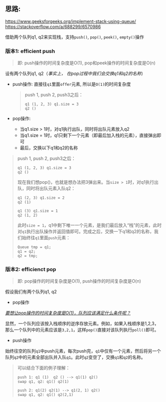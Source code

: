 ## 思路:
https://www.geeksforgeeks.org/implement-stack-using-queue/
https://stackoverflow.com/a/688299/6570986

借助两个队列q1, q2来实现栈，支持`push()`, `pop()`, `peek()`, `empty()`操作

### 版本1: efficient push

> 即: push操作的时间复杂度是O(1), pop和peek操作的时间复杂度是O(n)

设有两个队列q1, q2（*事实上， 在pop过程中我们会交换q1和q2的名称*）

- push操作: 直接往`q1`里面`offer`元素, 所以是`O(1)`的时间复杂度

  > push 1, push 2, push3之后：
  >
  > ```
  > q1 (1, 2, 3) q1.size = 3
  > q2 ()
  > ```

- pop操作:

  - 当q1.size > 1时，对q1执行出队，同时将出队元素放入q2
  - 当q1.size = 1时，q1只剩下一个元素（即最后加入栈的元素），直接弹出即可
  - 最后，交换以下q1和q2的名称

> push 1, push 2, push3之后：
>
> ```
> q1 (1, 2, 3) q1.size = 3
> q2 ()
> ```
>
> 现在我们想pop()，也就是想办法把3弹出来。当`size > 1`时，对q1执行出队，同时将出队元素入队q2：
>
> ```
> q1 (2, 3) q1.size = 2
> q2 (1)
> ```
>
> ```
> q1 (3) q1.size = 1
> q2 (1, 2)
> ```
>
> 此时`size = 1`，q1中剩下唯一一个元素，是我们最后放入“栈”的元素，此时对`q1`执行出队操作并返回值即可。完成之后，交换一下q1和q2的名称，我们始终往`q1`里面`push`元素：
>
> ```
> Queue tmp = q1;
> q1 = q2;
> q2 = tmp;
> ```



### 版本2: efficienct pop

> 即: pop操作的时间复杂度是O(1), push操作的时间复杂度是O(n)



假设我们有两个队列q1, q2

- pop操作

<u>*要想让pop操作的时间复杂度是O(1)，队列应该满足什么条件呢？*</u>

显然，一个队列应该按入栈顺序的逆序存放元素。例如，如果入栈顺序是1,2,3，那么一个队列中的元素应该是`3,2,1`，这样`pop()`直接对该队列执行`poll()`即可。

- push操作

始终往空的队列`q1`中push元素，每次push完，`q1`中仅有一个元素，然后将另一个队列`q2`中的元素全部出队并入队`q1`。此时`q2`变空了，交换`q1`和`q2`的名称。

> 可以结合下面的例子理解：
>
> ```
> push 1: q1 (1)  q2 () --> q1(1) q2()
> swap q1, q2: q1() q2(1)
>
> push 2: q1(2) q2(1) --> q1(2, 1) q2()
> swap q1, q2: q1() q2(2,1)
>
> ```
>
>